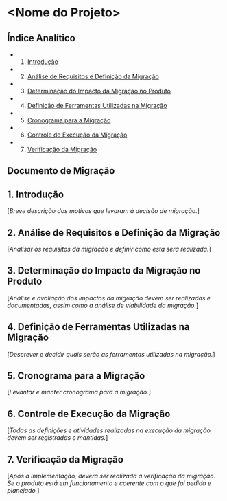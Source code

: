 <!-- Template do Documento de Migração versão em Markdown-->
\<Nome do Projeto\>
===================

Índice Analítico
----------------
* 1. [Introdução](#-introdução)
* 2. [Análise de Requisitos e Definição da Migração](#-analise-de-requisitos-e-definição-da-migração)
* 3. [Determinação do Impacto da Migração no Produto](#-determinação-do-impacto-da-migração-no-produto)
* 4. [Definição de Ferramentas Utilizadas na Migração](#-definição-de-ferramentas-utilizadas-na-migração)
* 5. [Cronograma para a Migração](#-cronograma-para-a-migração)
* 6. [Controle de Execução da Migração](#-controle-de-execução-da-migração)
* 7. [Verificação da Migração](#-verificação-da-migração)

Documento de Migração
--------------------------------------
## 1. Introdução

[_Breve descrição dos motivos que levaram à decisão de migração._]

## 2. Análise de Requisitos e Definição da Migração

[_Analisar os requisitos da migração e definir como esta será realizada._]

## 3. Determinação do Impacto da Migração no Produto

[_Análise e avaliação dos impactos da migração devem ser realizadas e documentadas, assim como a análise de viabilidade da migração._]

## 4. Definição de Ferramentas Utilizadas na Migração

[_Descrever e decidir quais serão as ferramentas utilizadas na migração._]

## 5. Cronograma para a Migração

[_Levantar e manter cronograma para a migração._]

## 6. Controle de Execução da Migração

[_Todas as definições e atividades realizadas na execução da migração devem ser registradas e mantidas._]

## 7. Verificação da Migração

[_Após a implementação, deverá ser realizada a verificação da migração. Se o produto está em funcionamento e coerente com o que foi pedido e planejado._]